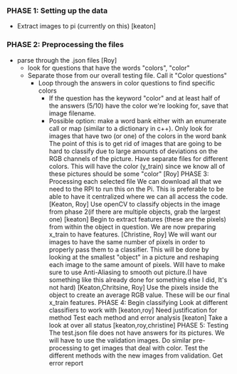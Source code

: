 ### PHASE 1: Setting up the data  
- Extract images to pi (currently on this) [keaton]
### PHASE 2: Preprocessing the files 
- parse through the .json files [Roy]
  - look for questions that have the words "colors", "color" 
  - Separate those from our overall testing file. Call it "Color questions"
    - Loop through the answers in color questions to find specific colors 
      - If the question has the keyword "color" and at least half of the answers (5/10) have the color we're looking for, save that image filename.
      - Possible option: make a word bank either with an enumerate call or map (similar to a dictionary in c++). Only look for images that have two (or one) of the colors in the word bank
The point of this is to get rid of images that are going to be hard to classify due to large amounts of deviations on the RGB channels of the picture.
Have separate files for different colors. This will have the color (y_train) since we know all of these pictures should be some "color" [Roy]
PHASE 3: Processing each selected file
We can download all that we need to the RPI to run this on the Pi. This is preferable to be able to have it centralized where we can all access the code. [Keaton, Roy]
Use openCV to classify objects in the image from phase 2(if there are multiple objects, grab the largest one) [keaton]
 Begin to extract features (these are the pixels)  from within the object in question. We are now preparing x_train to have features. [Christine, Roy]
We will want our images to have the same number of pixels in order to properly pass them to a classifier. This will be done by looking at the smallest "object" in a picture and reshaping each image to the same amount of pixels. Will have to make sure to use Anti-Aliasing to smooth out picture.(I have something like this already done for something else I did, It's not hard)  [Keaton,Chritsine, Roy]
Use the pixels inside the object to create an average RGB value. These will be our final x_train features.
PHASE 4: Begin classifying 
Look at different classifiers to work with [keaton,roy]
Need justification for method
Test each method and error analysis [keaton]
Take a look at over all status [keaton,roy,christine]
PHASE 5: Testing
The test.json file does not have answers for its pictures. We will have to use the validation images. 
Do similar pre-processing to get images that deal with color.
Test the different methods with the new images from validation. 
Get error report 

